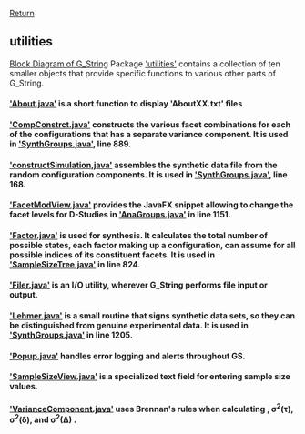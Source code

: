 [Return](Block_Diagram.md)
## utilities ##
[Block Diagram of G_String](img/block.png)
Package ['utilities'](../../../tree/main/workbench/GS_L/src/utilities) contains a collection of ten smaller objects that provide specific functions to various other parts of G_String.
#### ['About.java'](../../../blob/main/workbench/GS_L/src/utilities/About.java) is a short function to display  'AboutXX.txt' files ####
#### ['CompConstrct.java'](../../../blob/main/workbench/GS_L/src/utilities/CompConstrct.java) constructs the various facet combinations for each of the configurations that has a separate variance component. It is used in ['SynthGroups.java'](../../../blob/main/workbench/GS_L/src/steps/SynthGroups.java), line 889. ####
#### ['constructSimulation,java'](../../../blob/main/workbench/GS_L/src/utilities/constructSimulation,java) assembles the synthetic data file from the random configuration components. It is used in ['SynthGroups.java'](../../../blob/main/workbench/GS_L/src/steps/SynthGroups.java), line 168. ####
#### ['FacetModView.java'](../../../blob/main/workbench/GS_L/src/utilities/FacetModView.java) provides the JavaFX snippet allowing to change the facet levels for D-Studies in  ['AnaGroups.java'](../../../blob/main/workbench/GS_L/src/steps/AnaGroups.java) in line 1151. ####
#### ['Factor.java'](../../../blob/main/workbench/GS_L/src/utilities/Factor.java) is used for synthesis. It calculates the total number of possible states, each factor making up a configuration, can assume for all possible indices of its constituent facets. It is used in ['SampleSizeTree.java'](../../../blob/main/workbench/GS_L/src/model/SampleSizeTree.java) in line 824. ####
#### ['Filer.java'](../../../blob/main/workbench/GS_L/src/utilities/Filer.java) is an I/O utility, wherever G_String performs file input or output. ####
#### ['Lehmer.java'](../../../blob/main/workbench/GS_L/src/utilities/Lehmer.java) is a small routine that signs synthetic data sets, so they can be distinguished from genuine experimental data. It is used in ['SynthGroups.java'](../../../blob/main/workbench/GS_L/src/SynthGroups.java) in line 1205. ####
#### ['Popup.java'](../../../blob/main/workbench/GS_L/src/utilities/Popup.java) handles error logging and alerts throughout GS. ####
#### ['SampleSizeView.java'](../../../blob/main/workbench/GS_L/src/utilities/SampleSizeView.java) is a specialized text field for entering sample size values. ####
#### ['VarianceComponent.java'](../../../blob/main/workbench/GS_L/src/utilities/VarianceComponent.java) uses Brennan's rules when calculating , &sigma;<sup>2</sup>(&tau;), &sigma;<sup>2</sup>(&delta;), and &sigma;<sup>2</sup>(&Delta;) .


